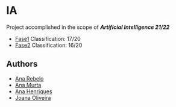 # IA

Project accomplished in the scope of <b><i>Artificial Intelligence 21/22</i></b>

- <a href="https://github.com/sailoring-rgb/projetoIA/tree/main/fase1">Fase1</a> Classification: 17/20
- <a href="https://github.com/sailoring-rgb/projetoIA/tree/main/fase2">Fase2</a> Classification: 16/20

## Authors

- <a href="https://github.com/Filipagit">Ana Rebelo</a>
- <a href="https://github.com/AnaMurta10">Ana Murta</a>
- <a href="https://github.com/sailoring-rgb">Ana Henriques</a>
- <a href="https://github.com/joanaaVO">Joana Oliveira</a>
